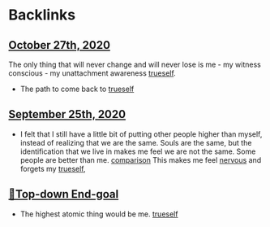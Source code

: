 
# Backlinks
## [October 27th, 2020](<October 27th, 2020.md>)
The only thing that will never change and will never lose is me - my witness conscious - my unattachment awareness [trueself](<trueself.md>).

- The path to come back to [trueself](<trueself.md>)

## [September 25th, 2020](<September 25th, 2020.md>)
- I felt that I still have a little bit of putting other people higher than myself, instead of realizing that we are the same. Souls are the same, but the identification that we live in makes me feel we are not the same. Some people are better than me. [comparison](<comparison.md>) This makes me feel [nervous](<nervous.md>) and forgets my [trueself](<trueself.md>),

## [🌲Top-down End-goal](<🌲Top-down End-goal.md>)
- The highest atomic thing would be me. [trueself](<trueself.md>)

